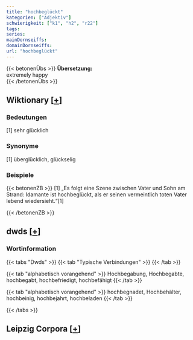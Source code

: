 ```yaml
---
title: "hochbeglückt"
kategorien: ["Adjektiv"]
schwierigkeit: ["k1", "h2", "r22"]
tags:
series:
mainDornseiffs:
domainDornseiffs:
url: "hochbeglückt"
---
```


{{< betonenÜbs >}}
**Übersetzung:**  
extremely happy  
{{< /betonenÜbs >}}

## Wiktionary [[+](https://de.wiktionary.org/wiki/hochbeglückt)]

### Bedeutungen
[1] sehr glücklich  

### Synonyme
[1] überglücklich, glückselig  

### Beispiele
{{< betonenZB >}}
[1] „Es folgt eine Szene zwischen Vater und Sohn am Strand: Idamante ist hochbeglückt, als er seinen vermeintlich toten Vater lebend wiedersieht.“[1]  

{{< /betonenZB >}}


## dwds [[+](https://www.dwds.de/wb/hochbeglückt)]

### Wortinformation
{{< tabs "Dwds" >}}
{{< tab "Typische Verbindungen" >}}
{{< /tab >}}

{{< tab "alphabetisch vorangehend" >}}
Hochbegabung, Hochbegabte, hochbegabt, hochbefriedigt, hochbefähigt
{{< /tab >}}

{{< tab "alphabetisch vorangehend" >}}
hochbegnadet, Hochbehälter, hochbeinig, hochbejahrt, hochbeladen
{{< /tab >}}

{{< /tabs >}}

## Leipzig Corpora [[+](https://corpora.uni-leipzig.de/en/res?word=hochbeglückt&corpusId=deu_newscrawl-public_2018)]

